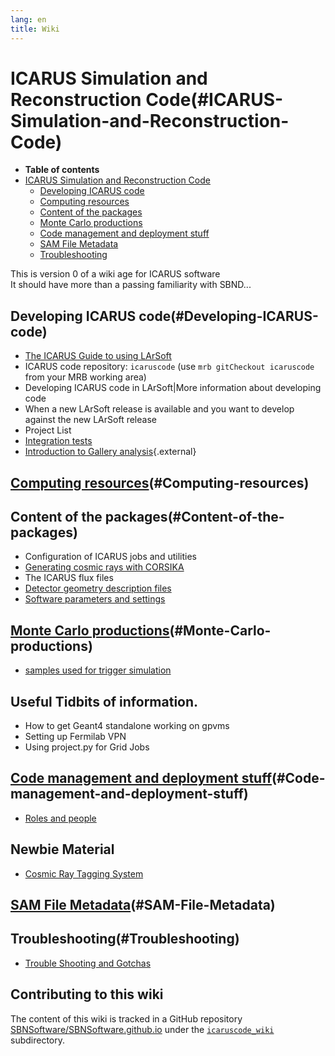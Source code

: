 ```yaml
---
lang: en
title: Wiki
---
```




ICARUS Simulation and Reconstruction Code(#ICARUS-Simulation-and-Reconstruction-Code)
======================================================================================================

-   **Table of contents**
-   [ICARUS Simulation and Reconstruction
    Code](#ICARUS-Simulation-and-Reconstruction-Code)
    -   [Developing ICARUS code](#Developing-ICARUS-code)
    -   [Computing resources](#Computing-resources)
    -   [Content of the packages](#Content-of-the-packages)
    -   [Monte Carlo productions](#Monte-Carlo-productions)
    -   [Code management and deployment
        stuff](#Code-management-and-deployment-stuff)
    -   [SAM File Metadata](#SAM-File-Metadata)
    -   [Troubleshooting](#Troubleshooting)

This is version 0 of a wiki age for ICARUS software\
It should have more than a passing familiarity with SBND\...



Developing ICARUS code(#Developing-ICARUS-code) 
----------------------------------------------------------------

-   [The ICARUS Guide to using
    LArSoft](The_ICARUS_Guide_to_using_LArSoft.html)
-   ICARUS code repository: `icaruscode` (use
    `mrb gitCheckout icaruscode` from your MRB working area)
-   Developing ICARUS code in LArSoft\|More information about developing
    code
-   When a new LArSoft release is available and you want to develop
    against the new LArSoft release
-   Project List
-   [Integration tests](Integration_tests.html)
-   [Introduction to Gallery
    analysis](https://sbn-docdb.fnal.gov/cgi-bin/private/RetrieveFile?docid=4339&filename=20171023-Petrillo.pdf "by Gianluca"){.external}



[Computing resources](Computing_Resources.md)(#Computing-resources) 
--------------------------------------------------------------------------------------------------



Content of the packages(#Content-of-the-packages) 
------------------------------------------------------------------

-   Configuration of ICARUS jobs and utilities
-   [Generating cosmic rays with
    CORSIKA](Cosmic_ray_generation_(CORSIKA).html)
-   The ICARUS flux files
-   [Detector geometry description
    files](Detector_geometry.html)
-   [Software parameters and
    settings](Software_parameters_and_settings.html)



[Monte Carlo productions](Wiki.html)(#Monte-Carlo-productions) 
-------------------------------------------------------------------------------------------

* [samples used for trigger simulation](samples/trigger_simulation.md)

Useful Tidbits of information. 
------------------------------

-   How to get Geant4 standalone working on gpvms
-   Setting up Fermilab VPN
-   Using project.py for Grid Jobs



[Code management and deployment stuff](Code_management_and_deployment_stuff.html)(#Code-management-and-deployment-stuff) 
-----------------------------------------------------------------------------------------------------------------------------------------------------

-   [Roles and people](Roles_and_people.html)

Newbie Material 
---------------

-   [Cosmic Ray Tagging System](Cosmic_Ray_Tagging_System.html)



[SAM File Metadata](SAM_File_Metadata.html)(#SAM-File-Metadata) 
--------------------------------------------------------------------------------------------



Troubleshooting(#Troubleshooting) 
--------------------------------------------------

-   [Trouble Shooting and
    Gotchas](Trouble_Shooting_and_Gotchas.html)


Contributing to this wiki
--------------------------

The content of this wiki is tracked in a GitHub repository [SBNSoftware/SBNSoftware.github.io](https://github.com/SBNSoftware/SBNSoftware.github.io)
under the [`icaruscode_wiki`](https://github.com/SBNSoftware/SBNSoftware.github.io/tree/master/icaruscode_wiki) subdirectory.
